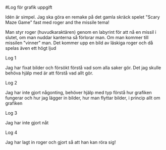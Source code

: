 #Log för grafik uppgift

Idén är simpel. Jag ska göra en remake på det gamla skräck spelet "Scary Maze Game" fast med roger and the missile tema!

Man styr roger (huvudkaraktären) genom en labyrint för att nå en missil i slutet, om man nuddar kanterna så förlorar man. Om man kommer till missilen "vinner" man. Det kommer upp en bild av läskiga roger och då spelas även ett högt ljud

Log 1

Jag har fixat bilder och försökt förstå vad som alla saker gör. Det jag skulle behöva hjälp med är att förstå vad allt gör.

Log 2

Jag har inte gjort någonting, behöver hjälp med typ förstå hur grafiken fungerar och hur jag lägger in bilder, hur man flyttar bilder, i princip allt om grafiken

Log 3

Jag har inte gjort nåt

Log 4

Jag har lagt in roger och gjort så att han kan röra sig!